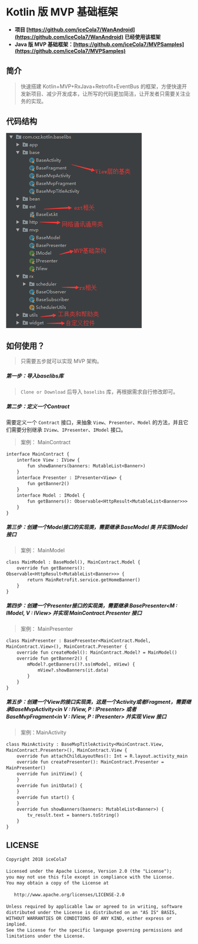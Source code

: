 # Kotlin 版 MVP 基础框架

- **项目 [https://github.com/iceCola7/WanAndroid](https://github.com/iceCola7/WanAndroid) 已经使用该框架**
- **Java 版 MVP 基础框架：[https://github.com/iceCola7/MVPSamples](https://github.com/iceCola7/MVPSamples)**

## 简介

> 快速搭建 Kotlin+MVP+RxJava+Retrofit+EventBus 的框架，方便快速开发新项目、减少开发成本，让所写的代码更加简洁，让开发者只需要关注业务的实现。

## 代码结构

![](/art/base.png)

## 如何使用？

> 只需要五步就可以实现 MVP 架构。

##### 第一步：导入baselibs库

> `Clone or Download` 后导入 `baselibs` 库，再根据需求自行修改即可。

##### 第二步：定义一个Contract

需要定义一个 `Contract` 接口，来抽象 `View`、`Presenter`、`Model` 的方法，并且它们需要分别继承 `IView`、`IPresenter`、`IModel` 接口。
> 案例： MainContract

```
interface MainContract {
    interface View : IView {
        fun showBanners(banners: MutableList<Banner>)
    }
    interface Presenter : IPresenter<View> {
        fun getBanner2()
    }
    interface Model : IModel {
        fun getBanners(): Observable<HttpResult<MutableList<Banner>>>
    }
}
```

##### 第三步：创建一个Model接口的实现类，需要继承 BaseModel 类 并实现Model接口
> 案例： MainModel

```
class MainModel : BaseModel(), MainContract.Model {
    override fun getBanners(): Observable<HttpResult<MutableList<Banner>>> {
        return MainRetrofit.service.getHomeBanner()
    }
}
```

##### 第四步：创建一个Presenter接口的实现类，需要继承 BasePresenter<M : IModel, V : IView> 并实现 MainContract.Presenter 接口

> 案例： MainPresenter

```
class MainPresenter : BasePresenter<MainContract.Model, MainContract.View>(), MainContract.Presenter {
    override fun createModel(): MainContract.Model? = MainModel()
    override fun getBanner2() {
        mModel?.getBanners()?.ss(mModel, mView) {
            mView?.showBanners(it.data)
        }
    }
}
```

##### 第五步：创建一个View的接口实现类，这是一个Activity或者Fragment，需要继承BaseMvpActivity<in V : IView, P : IPresenter<V>> 或者 BaseMvpFragment<in V : IView, P : IPresenter<V>> 并实现 View 接口
> 案例：MainActivity

```
class MainActivity : BaseMvpTitleActivity<MainContract.View, MainContract.Presenter>(), MainContract.View {
    override fun attachChildLayoutRes(): Int = R.layout.activity_main
    override fun createPresenter(): MainContract.Presenter = MainPresenter()
    override fun initView() {
    }
    override fun initData() {
    }
    override fun start() {
    }
    override fun showBanners(banners: MutableList<Banner>) {
        tv_result.text = banners.toString()
    }
}
```

## LICENSE

```
Copyright 2018 iceCola7 

Licensed under the Apache License, Version 2.0 (the "License");
you may not use this file except in compliance with the License.
You may obtain a copy of the License at

   http://www.apache.org/licenses/LICENSE-2.0

Unless required by applicable law or agreed to in writing, software
distributed under the License is distributed on an "AS IS" BASIS,
WITHOUT WARRANTIES OR CONDITIONS OF ANY KIND, either express or implied.
See the License for the specific language governing permissions and
limitations under the License.
```